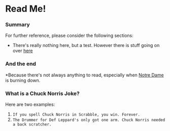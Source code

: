 # Read Me!

### Summary
For further reference, please consider the following sections:
* There's really nothing here, but a test.  However there is stuff going on over [here](https://www.zimmerbiomet.com)

### And the end
*Because there's not always anything to read, especially when [Notre Dame](https://www.cnbc.com/2019/04/15/paris-notre-dame-cathedral-on-fire-reuters.html) is burning down.

### What is a Chuck Norris Joke?
Here are two examples:
1. `If you spell Chuck Norris in Scrabble, you win. Forever.`
2. `The Drummer for Def Leppard's only got one arm. Chuck Norris needed a back scratcher.`
